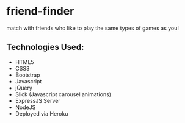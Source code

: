 # friend-finder
match with friends who like to play the same types of games as you!

## Technologies Used: 
  * HTML5
  * CSS3
  * Bootstrap
  * Javascript
  * jQuery
  * Slick (Javascript carousel animations)
  * ExpressJS Server
  * NodeJS
  * Deployed via Heroku
